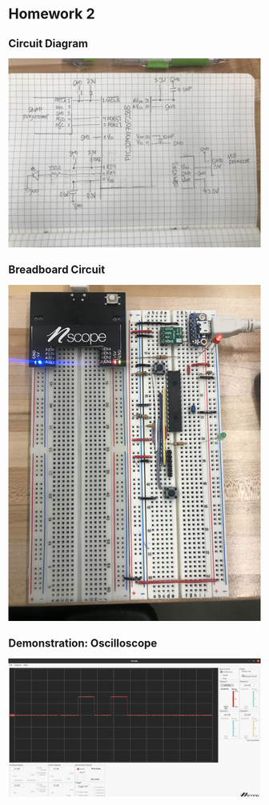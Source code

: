 # Homework 2

## Circuit Diagram
![Circuit Diagram](demo/CircuitDiagram.jpg)

## Breadboard Circuit
![Circuit](demo/Circuit.jpg)

## Demonstration: Oscilloscope
![Oscilloscope](demo/1HzSquareWaveBlinking.png)

